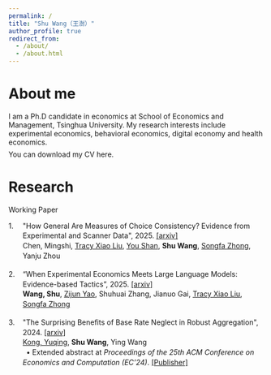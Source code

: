 ```yaml
---
permalink: /
title: "Shu Wang（王澍）"
author_profile: true
redirect_from: 
  - /about/
  - /about.html
---
```


About me
======
I am a Ph.D candidate in economics at School of Economics and Management, Tsinghua University. My research interests include experimental economics, behavioral economics, digital economy and health economics.<span style="display:block; margin-bottom:0.5em;"></span>
You can download my CV here.


Research
======
Working Paper
<div style="display: flex; margin-bottom: 1.2em; line-height: 1.4;">
  <div style="width: 2em; flex-shrink: 0;">1.</div>
  <div>
    "How General Are Measures of Choice Consistency? Evidence from Experimental and Scanner Data", 2025. 
    <a href="https://arxiv.org/abs/2505.05275" target="_blank">[arxiv]</a><br>
    Chen, Mingshi, 
    <a href="https://tracyxliu.com/" target="_blank" style="color: inherit; text-decoration: underline;">Tracy Xiao Liu</a>,
    <a href="https://shanyouleo.github.io/" target="_blank" style="color: inherit; text-decoration: underline;">You Shan</a>,
    <b>Shu Wang</b>, 
    <a href="https://zhongsongfa.weebly.com/" target="_blank" style="color: inherit; text-decoration: underline;">Songfa Zhong</a>,
    Yanju Zhou
  </div>
</div>

<div style="display: flex; margin-bottom: 1.2em; line-height: 1.4;">
  <div style="width: 2em; flex-shrink: 0;">2.</div>
  <div>
    “When Experimental Economics Meets Large Language Models: Evidence-based Tactics”, 2025. 
    <a href="https://arxiv.org/abs/2505.21371" target="_blank">[arxiv]</a><br>
    <b>Wang, Shu</b>, 
    <a href="https://transirius.github.io/" target="_blank" style="color: inherit; text-decoration: underline;">Zijun Yao</a>,
    Shuhuai Zhang, Jianuo Gai, 
    <a href="https://tracyxliu.com/" target="_blank" style="color: inherit; text-decoration: underline;">Tracy Xiao Liu</a>,
    <a href="https://zhongsongfa.weebly.com/" target="_blank" style="color: inherit; text-decoration: underline;">Songfa Zhong</a>
  </div>
</div>

<div style="display: flex; margin-bottom: 1.2em; line-height: 1.4;">
  <div style="width: 2em; flex-shrink: 0;">3.</div>
  <div>
    "The Surprising Benefits of Base Rate Neglect in Robust Aggregation", 2024. 
    <a href="https://arxiv.org/abs/2406.13490" target="_blank">[arxiv]</a><br>
    <a href="https://cfcs.pku.edu.cn/yuqkong/" target="_blank" style="color: inherit; text-decoration: underline;">Kong, Yuqing</a>,
    <b>Shu Wang</b>, Ying Wang<br>
    <span style="display: inline-block; margin-left: 0.5em;">• </span>
    <span>Extended abstract at <em>Proceedings of the 25th ACM Conference on Economics and Computation (EC’24)</em>. 
    <a href="https://dl.acm.org/doi/abs/10.1145/3670865.3673618" target="_blank">[Publisher]</a></span>
  </div>
</div>



<!--
---------------------------------------------------------------------------------------------------------------------------
1. Chen, Mingshi, Tracy Xiao Liu, You Shan, **Shu Wang**, Songfa Zhong, Yanju Zhou, "How General Are Measures of Choice Consistency? Evidence from Experimental and Scanner Data", 2025. [[arxiv]](https://arxiv.org/abs/2505.05275){:target="_blank"}
2. **Wang, Shu**, Zijun Yao, Shuhuai Zhang, Jianuo Gai, Tracy Xiao Liu, Songfa ZHong, "When Experimental Economics Meets Large Language Models: Evidence-based Tactics", 2025. [[arxiv]](https://arxiv.org/abs/2505.21371){:target="_blank"}
3. Kong, Yuqing, **Shu Wang**, Ying Wang, "The Surprising Benefits of Base Rate Neglect in Robust Aggregation", 2024. [[arxiv]](https://arxiv.org/abs/2406.13490){:target="_blank"}  
   • Extended abstract at *Proceedings of the 25th ACM Conference on Economics and Computation (EC’24)* [[Publisher]](https://dl.acm.org/doi/abs/10.1145/3670865.3673618){:target="_blank"}


This is the front page of a website that is powered by the [Academic Pages template](https://github.com/academicpages/academicpages.github.io) and hosted on GitHub pages. [GitHub pages](https://pages.github.com) is a free service in which websites are built and hosted from code and data stored in a GitHub repository, automatically updating when a new commit is made to the repository. This template was forked from the [Minimal Mistakes Jekyll Theme](https://mmistakes.github.io/minimal-mistakes/) created by Michael Rose, and then extended to support the kinds of content that academics have: publications, talks, teaching, a portfolio, blog posts, and a dynamically-generated CV. You can fork [this template](https://github.com/academicpages/academicpages.github.io) right now, modify the configuration and markdown files, add your own PDFs and other content, and have your own site for free, with no ads!

Like many other Jekyll-based GitHub Pages templates, Academic Pages makes you separate the website's content from its form. The content & metadata of your website are in structured markdown files, while various other files constitute the theme, specifying how to transform that content & metadata into HTML pages. You keep these various markdown (.md), YAML (.yml), HTML, and CSS files in a public GitHub repository. Each time you commit and push an update to the repository, the [GitHub pages](https://pages.github.com/) service creates static HTML pages based on these files, which are hosted on GitHub's servers free of charge.

Many of the features of dynamic content management systems (like Wordpress) can be achieved in this fashion, using a fraction of the computational resources and with far less vulnerability to hacking and DDoSing. You can also modify the theme to your heart's content without touching the content of your site. If you get to a point where you've broken something in Jekyll/HTML/CSS beyond repair, your markdown files describing your talks, publications, etc. are safe. You can rollback the changes or even delete the repository and start over - just be sure to save the markdown files! Finally, you can also write scripts that process the structured data on the site, such as [this one](https://github.com/academicpages/academicpages.github.io/blob/master/talkmap.ipynb) that analyzes metadata in pages about talks to display [a map of every location you've given a talk](https://academicpages.github.io/talkmap.html).

Getting started
======
1. Register a GitHub account if you don't have one and confirm your e-mail (required!)
1. Fork [this template](https://github.com/academicpages/academicpages.github.io) by clicking the "Use this template" button in the top right. 
1. Go to the repository's settings (rightmost item in the tabs that start with "Code", should be below "Unwatch"). Rename the repository "[your GitHub username].github.io", which will also be your website's URL.
1. Set site-wide configuration and create content & metadata (see below -- also see [this set of diffs](http://archive.is/3TPas) showing what files were changed to set up [an example site](https://getorg-testacct.github.io) for a user with the username "getorg-testacct")
1. Upload any files (like PDFs, .zip files, etc.) to the files/ directory. They will appear at https://[your GitHub username].github.io/files/example.pdf.  
1. Check status by going to the repository settings, in the "GitHub pages" section

Site-wide configuration
------
The main configuration file for the site is in the base directory in [_config.yml](https://github.com/academicpages/academicpages.github.io/blob/master/_config.yml), which defines the content in the sidebars and other site-wide features. You will need to replace the default variables with ones about yourself and your site's github repository. The configuration file for the top menu is in [_data/navigation.yml](https://github.com/academicpages/academicpages.github.io/blob/master/_data/navigation.yml). For example, if you don't have a portfolio or blog posts, you can remove those items from that navigation.yml file to remove them from the header. 

Create content & metadata
------
For site content, there is one markdown file for each type of content, which are stored in directories like _publications, _talks, _posts, _teaching, or _pages. For example, each talk is a markdown file in the [_talks directory](https://github.com/academicpages/academicpages.github.io/tree/master/_talks). At the top of each markdown file is structured data in YAML about the talk, which the theme will parse to do lots of cool stuff. The same structured data about a talk is used to generate the list of talks on the [Talks page](https://academicpages.github.io/talks), each [individual page](https://academicpages.github.io/talks/2012-03-01-talk-1) for specific talks, the talks section for the [CV page](https://academicpages.github.io/cv), and the [map of places you've given a talk](https://academicpages.github.io/talkmap.html) (if you run this [python file](https://github.com/academicpages/academicpages.github.io/blob/master/talkmap.py) or [Jupyter notebook](https://github.com/academicpages/academicpages.github.io/blob/master/talkmap.ipynb), which creates the HTML for the map based on the contents of the _talks directory).

**Markdown generator**

The repository includes [a set of Jupyter notebooks](https://github.com/academicpages/academicpages.github.io/tree/master/markdown_generator
) that converts a CSV containing structured data about talks or presentations into individual markdown files that will be properly formatted for the Academic Pages template. The sample CSVs in that directory are the ones I used to create my own personal website at stuartgeiger.com. My usual workflow is that I keep a spreadsheet of my publications and talks, then run the code in these notebooks to generate the markdown files, then commit and push them to the GitHub repository.

How to edit your site's GitHub repository
------
Many people use a git client to create files on their local computer and then push them to GitHub's servers. If you are not familiar with git, you can directly edit these configuration and markdown files directly in the github.com interface. Navigate to a file (like [this one](https://github.com/academicpages/academicpages.github.io/blob/master/_talks/2012-03-01-talk-1.md) and click the pencil icon in the top right of the content preview (to the right of the "Raw | Blame | History" buttons). You can delete a file by clicking the trashcan icon to the right of the pencil icon. You can also create new files or upload files by navigating to a directory and clicking the "Create new file" or "Upload files" buttons. 


For more info
------
More info about configuring Academic Pages can be found in [the guide](https://academicpages.github.io/markdown/), the [growing wiki](https://github.com/academicpages/academicpages.github.io/wiki), and you can always [ask a question on GitHub](https://github.com/academicpages/academicpages.github.io/discussions). The [guides for the Minimal Mistakes theme](https://mmistakes.github.io/minimal-mistakes/docs/configuration/) (which this theme was forked from) might also be helpful.
-->

